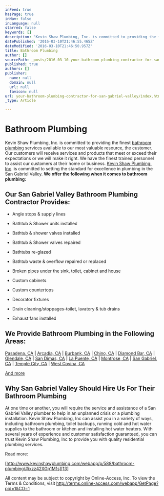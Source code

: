 ```yaml
---
inFeed: true
hasPage: true
inNav: false
inLanguage: null
starred: false
keywords: []
description: 'Kevin Shaw Plumbing, Inc. is committed to providing the finest bathroom plumbing services available to our most valuable resource, the customer. Our customers will receive services and products that meet or exceed their expectations or we will make it right. We have the finest trained personnel to assist our customers at their home or business. Kevin Shaw Plumbing, Inc. is committed to setting the standard for excellence in plumbing in the San Gabriel Valley. We offer the following when it comes to bathroom plumbing:'
datePublished: '2016-03-10T21:46:55.465Z'
dateModified: '2016-03-10T21:46:50.957Z'
title: Bathroom Plumbing
author: []
sourcePath: _posts/2016-03-10-your-bathroom-plumbing-contractor-for-san-gabriel-valley.md
published: true
authors: []
publisher:
  name: null
  domain: null
  url: null
  favicon: null
url: your-bathroom-plumbing-contractor-for-san-gabriel-valley/index.html
_type: Article

---
```

# Bathroom Plumbing

Kevin Shaw Plumbing, Inc. is committed to providing the finest [bathroom plumbing][0] services available to our most valuable resource, the customer. Our customers will receive services and products that meet or exceed their expectations or we will make it right. We have the finest trained personnel to assist our customers at their home or business. [Kevin Shaw Plumbing, Inc][0]. is committed to setting the standard for excellence in plumbing in the San Gabriel Valley. **We offer the following when it comes to bathroom plumbing:**

## Our San Gabriel Valley Bathroom Plumbing Contractor Provides:

* Angle stops & supply lines
* Bathtub & Shower units installed
* Bathtub & shower valves installed
* Bathtub & Shower valves repaired

* Bathtubs re-glazed
* Bathtub waste & overflow repaired or replaced
* Broken pipes under the sink, toilet, cabinet and house
* Custom cabinets

* Custom countertops
* Decorator fixtures
* Drain cleaning/stoppages-toilet, lavatory & tub drains
* Exhaust fans installed

## We Provide Bathroom Plumbing in the Following Areas:

[Pasadena, CA][1] | [Arcadia, CA][2] | [Burbank, CA][3] | [Chino, CA][4] | [Diamond Bar, CA][5] | [Glendale, CA][6] | [San Dimas, CA][7] | [La Puente, CA][8] | [Montrose, CA][9] | [San Gabriel, CA][10] | [Temple City, CA][11] | [West Covina, CA][12]

[And more][0]

## Why San Gabriel Valley Should Hire Us For Their Bathroom Plumbing

At one time or another, you will require the service and assistance of a San Gabriel Valley plumber to help in an unplanned crisis or a plumbing installation. Kevin Shaw Plumbing, Inc can assist you in a variety of ways, including bathroom plumbing, toilet backups, running cold and hot water supplies to the bathroom or kitchen and installing hot water heaters. With several years of experience and customer satisfaction guaranteed, you can trust Kevin Shaw Plumbing, Inc to provide you with quality residential plumbing services.

Read more: 

[http://www.kevinshawplumbing.com/webapp/p/588/bathroom-plumbing\#ixzz42XGp1M1s][13]

All content may be subject to copyright by Online-Access, Inc. To view the Terms & Conditions, visit http://terms.online-access.com/webapp/GetPage?pid=1&CO=1 

[0]: http://www.kevinshawplumbing.com/
[1]: http://www.kevinshawplumbing.com/webapp/p/565
[2]: http://www.kevinshawplumbing.com/webapp/p/536
[3]: http://www.kevinshawplumbing.com/webapp/p/540
[4]: http://www.kevinshawplumbing.com/webapp/p/541
[5]: http://www.kevinshawplumbing.com/webapp/p/545
[6]: http://www.kevinshawplumbing.com/webapp/p/549
[7]: http://www.kevinshawplumbing.com/webapp/p/571
[8]: http://www.kevinshawplumbing.com/webapp/p/556
[9]: http://www.kevinshawplumbing.com/webapp/p/562
[10]: http://www.kevinshawplumbing.com/webapp/p/572
[11]: http://www.kevinshawplumbing.com/webapp/p/579
[12]: http://www.kevinshawplumbing.com/webapp/p/583
[13]: http://www.kevinshawplumbing.com/webapp/p/588/bathroom-plumbing#ixzz42XGp1M1s
